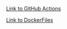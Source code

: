 [Link to GitHub Actions](https://github.com/DzeshnikSoft/college-chnu/tree/development/.github/workflows)

[Link to DockerFiles](https://github.com/DzeshnikSoft/college-chnu/blob/development/docker-compose.yaml)
